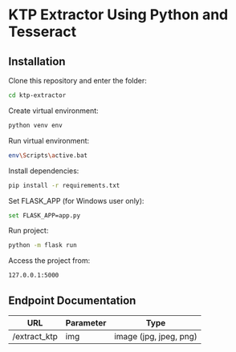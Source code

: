 # KTP Extractor Using Python and Tesseract

## Installation

Clone this repository and enter the folder:

```sh
cd ktp-extractor
```

Create virtual environment:

```sh
python venv env
```

Run virtual environment:

```sh
env\Scripts\active.bat
```

Install dependencies:

```sh
pip install -r requirements.txt
```

Set FLASK_APP (for Windows user only):

```sh
set FLASK_APP=app.py
```

Run project:

```sh
python -m flask run
```

Access the project from:

```sh
127.0.0.1:5000
```

## Endpoint Documentation

| URL | Parameter | Type |
| --- | --------- | ---- |
| /extract_ktp | img | image (jpg, jpeg, png) |
